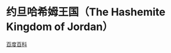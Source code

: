 # 约旦哈希姆王国（The Hashemite Kingdom of Jordan）

[百度百科](https://baike.baidu.com/item/%E7%BA%A6%E6%97%A6/210137)